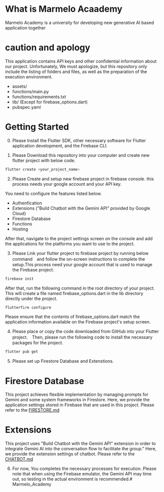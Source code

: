 # What is Marmelo Acaademy

Marmelo Academy is a university for developing new generative AI based application together

# caution and apology

This application contains API keys and other confidential information about our project. Unfortunately, We must apologize, but this repository only include the listing of folders and files, as well as the preparation of the execution environment.

- assets/
- functions/main.py
- functions/requirements.txt
- lib/ (Except for firebase_options.dart)
- pubspec.yaml

# Getting Started

0. Please Install the Flutter SDK, other necessary software for Flutter application development, and the Firebase CLI.

1. Please Download this repository into your computer and create new flutter project with below code.

```bash
flutter create <your_project_name>
```

2. Please Create and setup new firebase project in firebase console. this process needs your google account and your API key.

You need to configure the features listed below.

- Authenfication
- Extensions ("Build Chatbot with the Gemini API" provided by Google Cloud)
- Firestore Database
- Functions
- Hosting

After that, navigate to the project settings screen on the console and add the applications for the platforms you want to use to the project.

3. Please Link your flutter project to firebase project by running below command　and follow the on-screen instructions to complete the setup.This process need your google account that is used to manage the Firebase project. 

```bash
firebase init
```

After that, run the following command in the root directory of your project. This will create a file named firebase_options.dart in the lib directory directly under the project.

```bash
flutterfire configure
```

Please ensure that the contents of firebase_options.dart match the application information available on the Firebase project's setup screen.

4. Please place or copy the code downloaded from GitHub into your Flutter project.　Then, please run the following code to install the necessary packages for the project.

```bash
flutter pub get
```

5. Please set up Firestore Database and Extenstions.

# Firestore Database
This project achieves flexible implementation by managing prompts for Gemini and some system frameworks in Firestore. Here, we provide the application settings stored in Firebase that are used in this project. Please refer to the [FIRESTORE.md](./FIRESTORE.md)

# Extensions
This project uses "Build Chatbot with the Gemini API" extension in order to integrate Gemini AI into the conversation flow to facilitate the group." Here, we provide the extension settings of chatbot. Please refer to the [CHATBOT.md](./CHATBOT.md)

6. For now, You completes the necessary processes for execution. Please note that when using the Firebase emulator, the Gemini API may time out, so testing in the actual environment is recommended.# Marmelo_Academy
